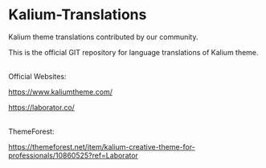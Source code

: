 # Kalium-Translations
Kalium theme translations contributed by our community.

This is the official GIT repository for language translations of Kalium theme.


<br>
Official Websites:

https://www.kaliumtheme.com/

https://laborator.co/

<br>
ThemeForest:

https://themeforest.net/item/kalium-creative-theme-for-professionals/10860525?ref=Laborator
